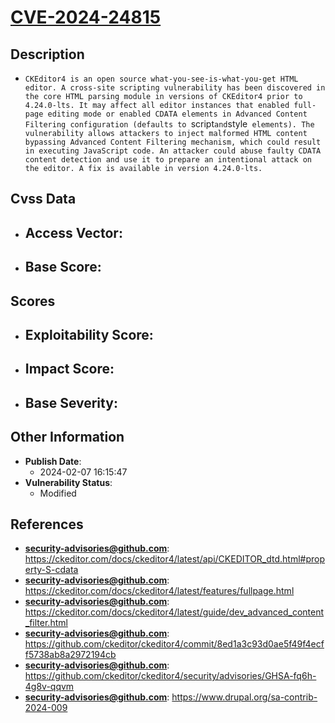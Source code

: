 
# [CVE-2024-24815](https://cve.mitre.org/cgi-bin/cvename.cgi?name=CVE-2024-24815)

## Description

- `CKEditor4 is an open source what-you-see-is-what-you-get HTML editor. A cross-site scripting vulnerability has been discovered in the core HTML parsing module in versions of CKEditor4 prior to 4.24.0-lts. It may affect all editor instances that enabled full-page editing mode or enabled CDATA elements in Advanced Content Filtering configuration (defaults to `script` and `style` elements). The vulnerability allows attackers to inject malformed HTML content bypassing Advanced Content Filtering mechanism, which could result in executing JavaScript code. An attacker could abuse faulty CDATA content detection and use it to prepare an intentional attack on the editor. A fix is available in version 4.24.0-lts.`

## Cvss Data

- **Access Vector**:
  - 
- **Base Score**:
  - 

## Scores

- **Exploitability Score**:
  - 
- **Impact Score**:
  - 
- **Base Severity**:
  - 

## Other Information

- **Publish Date**:
  - 2024-02-07 16:15:47
- **Vulnerability Status**:
  - Modified

## References

- **security-advisories@github.com**: https://ckeditor.com/docs/ckeditor4/latest/api/CKEDITOR_dtd.html#property-S-cdata
- **security-advisories@github.com**: https://ckeditor.com/docs/ckeditor4/latest/features/fullpage.html
- **security-advisories@github.com**: https://ckeditor.com/docs/ckeditor4/latest/guide/dev_advanced_content_filter.html
- **security-advisories@github.com**: https://github.com/ckeditor/ckeditor4/commit/8ed1a3c93d0ae5f49f4ecff5738ab8a2972194cb
- **security-advisories@github.com**: https://github.com/ckeditor/ckeditor4/security/advisories/GHSA-fq6h-4g8v-qqvm
- **security-advisories@github.com**: https://www.drupal.org/sa-contrib-2024-009
